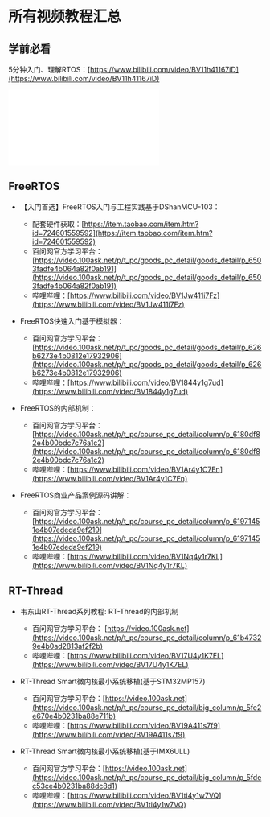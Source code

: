 # 所有视频教程汇总

## 学前必看

5分钟入门、理解RTOS：[https://www.bilibili.com/video/BV11h41167iD](https://www.bilibili.com/video/BV11h41167iD)


<iframe src="//player.bilibili.com/player.html?aid=206670748&bvid=BV11h41167iD&cid=370140179&p=1" scrolling="no" border="0" frameborder="no" framespacing="0" allowfullscreen="true"> </iframe>

## FreeRTOS

- 【入门首选】FreeRTOS入门与工程实践基于DShanMCU-103：

  - 配套硬件获取：[https://item.taobao.com/item.htm?id=724601559592](https://item.taobao.com/item.htm?id=724601559592)
  - 百问网官方学习平台：[https://video.100ask.net/p/t_pc/goods_pc_detail/goods_detail/p_6503fadfe4b064a82f0ab191](https://video.100ask.net/p/t_pc/goods_pc_detail/goods_detail/p_6503fadfe4b064a82f0ab191)
  - 哔哩哔哩：[https://www.bilibili.com/video/BV1Jw411i7Fz](https://www.bilibili.com/video/BV1Jw411i7Fz)

- FreeRTOS快速入门基于模拟器：

  - 百问网官方学习平台：[https://video.100ask.net/p/t_pc/goods_pc_detail/goods_detail/p_626b6273e4b0812e17932906](https://video.100ask.net/p/t_pc/goods_pc_detail/goods_detail/p_626b6273e4b0812e17932906)
  - 哔哩哔哩：[https://www.bilibili.com/video/BV1844y1g7ud](https://www.bilibili.com/video/BV1844y1g7ud)

- FreeRTOS的内部机制：

  - 百问网官方学习平台：[https://video.100ask.net/p/t_pc/course_pc_detail/column/p_6180df82e4b00bdc7c76a1c2](https://video.100ask.net/p/t_pc/course_pc_detail/column/p_6180df82e4b00bdc7c76a1c2)
  - 哔哩哔哩：[https://www.bilibili.com/video/BV1Ar4y1C7En](https://www.bilibili.com/video/BV1Ar4y1C7En)

- FreeRTOS商业产品案例源码讲解：

  - 百问网官方学习平台：[https://video.100ask.net/p/t_pc/course_pc_detail/column/p_61971451e4b07ededa9ef219](https://video.100ask.net/p/t_pc/course_pc_detail/column/p_61971451e4b07ededa9ef219)
  - 哔哩哔哩：[https://www.bilibili.com/video/BV1Nq4y1r7KL](https://www.bilibili.com/video/BV1Nq4y1r7KL)

## RT-Thread

- 韦东山RT-Thread系列教程: RT-Thread的内部机制

  - 百问网官方学习平台： [https://video.100ask.net](https://video.100ask.net/p/t_pc/course_pc_detail/column/p_61b47329e4b0ad2813af2f2b)
  - 哔哩哔哩：[https://www.bilibili.com/video/BV17U4y1K7EL](https://www.bilibili.com/video/BV17U4y1K7EL)

- RT-Thread Smart微内核最小系统移植(基于STM32MP157)
  - 百问网官方学习平台：[https://video.100ask.net](https://video.100ask.net/p/t_pc/course_pc_detail/big_column/p_5fe2e670e4b0231ba88e711b)
  - 哔哩哔哩：[https://www.bilibili.com/video/BV19A411s7f9](https://www.bilibili.com/video/BV19A411s7f9)

- RT-Thread Smart微内核最小系统移植(基于IMX6ULL)
  - 百问网官方学习平台：[https://video.100ask.net](https://video.100ask.net/p/t_pc/course_pc_detail/big_column/p_5fdec53ce4b0231ba88dc8d1)
  - 哔哩哔哩：[https://www.bilibili.com/video/BV1ti4y1w7VQ](https://www.bilibili.com/video/BV1ti4y1w7VQ)

